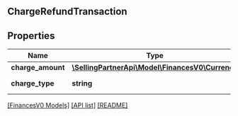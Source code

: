 ## ChargeRefundTransaction

## Properties

Name | Type | Description | Notes
------------ | ------------- | ------------- | -------------
**charge_amount** | [**\SellingPartnerApi\Model\FinancesV0\Currency**](Currency.md) |  | [optional]
**charge_type** | **string** | The type of charge. | [optional]

[[FinancesV0 Models]](../) [[API list]](../../Api) [[README]](../../../README.md)
